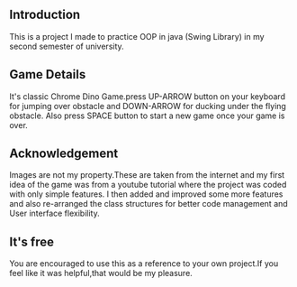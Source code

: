 ## Introduction

This is a project I made to practice OOP in java (Swing Library) in my second semester of university.

## Game Details
It's classic Chrome Dino Game.press UP-ARROW button on your keyboard for jumping over obstacle and DOWN-ARROW for ducking under the flying obstacle.
Also press SPACE button to start a new game once your game is over.


## Acknowledgement
Images are not my property.These are taken from the internet and my first idea of the game was from a youtube tutorial where the project was coded with only simple features. I then added and improved some more features and also re-arranged  the class structures for better code management and User interface flexibility.

## It's free
You are encouraged to use this as a reference to your own project.If you feel like it was helpful,that would be my pleasure.


